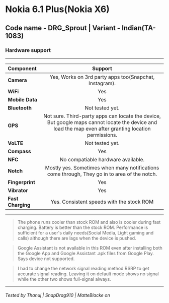 # Nokia 6.1 Plus(Nokia X6)
## Code name - DRG_Sprout | Variant - Indian(TA-1083)
### Hardware support
----------------------------------------------------------------------------------------------------------------------------

Component      | Support
:---------------|:--------------------------------------------------------------------------------------------: |
**Camera**         | Yes, Works on 3rd party apps too(Snapchat, Instagram).                                         |
**WiFi**           | Yes                                                                                            |
**Mobile Data**    | Yes                                                                                            |
**Bluetooth**      | Not tested yet.                                                                                |
**GPS**            | Not sure. Third-party apps can locate the device, But google maps cannot locate the device and load the map even after granting location permissions.                                         |
**VoLTE**          | Not tested yet.                                                                                |
**Compass**        | Yes                                                                                            |
**NFC**            | No compatiable hardware available.                                                             |
**Notch**          | Mostly yes. Sometimes when many notifications come through, They go in to area of the notch.   |
**Fingerprint**    | Yes                                                                                            |
**Vibrator**       | Yes                                                                                            |
**Fast Charging**  | Yes. Consistent speeds with the stock ROM                                                      |
---------------------------------------------------------------------------------------------------------------------------
>The phone runs cooler than stock ROM and also is cooler during fast charging. Battery is better than the stock ROM. Performance is sufficient for a user's daily needs(Social Media, Light gaming and calls) although there are lags when the device is pushed.

>Google Assistant is not available in this ROM even after installing both the Google App and Google Assistant .apk files from Google Play. Says device not supported.

>I had to change the network signal reading method RSRP to get accurate signal reading. Leaving it on default mode shows no signal while the other two shows full-signal always.
---------------------------------------------------------------------------------------------------------------------------
###### Tested by Thanuj | SnapDrag910 | MatteBlacke on 
